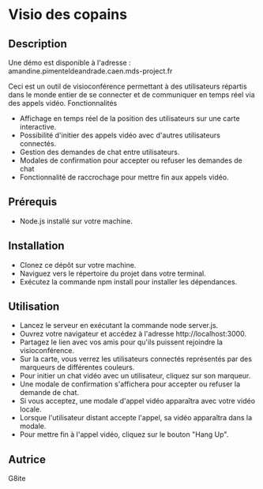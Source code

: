 # Visio des copains
## Description

Une démo est disponible à l'adresse : amandine.pimenteldeandrade.caen.mds-project.fr

Ceci est un outil de visioconférence permettant à des utilisateurs répartis dans le monde entier de se connecter et de communiquer en temps réel via des appels vidéo.
Fonctionnalités

- Affichage en temps réel de la position des utilisateurs sur une carte interactive.
- Possibilité d'initier des appels vidéo avec d'autres utilisateurs connectés.
- Gestion des demandes de chat entre utilisateurs.
- Modales de confirmation pour accepter ou refuser les demandes de chat
- Fonctionnalité de raccrochage pour mettre fin aux appels vidéo.

## Prérequis
- Node.js installé sur votre machine.

## Installation

- Clonez ce dépôt sur votre machine.
- Naviguez vers le répertoire du projet dans votre terminal.
- Exécutez la commande npm install pour installer les dépendances.

## Utilisation

- Lancez le serveur en exécutant la commande node server.js.
- Ouvrez votre navigateur et accédez à l'adresse http://localhost:3000.
- Partagez le lien avec vos amis pour qu'ils puissent rejoindre la visioconférence.
- Sur la carte, vous verrez les utilisateurs connectés représentés par des marqueurs de différentes couleurs.
- Pour initier un chat vidéo avec un utilisateur, cliquez sur son marqueur.
- Une modale de confirmation s'affichera pour accepter ou refuser la demande de chat.
- Si vous acceptez, une modale d'appel vidéo apparaîtra avec votre vidéo locale.
- Lorsque l'utilisateur distant accepte l'appel, sa vidéo apparaîtra dans la modale.
- Pour mettre fin à l'appel vidéo, cliquez sur le bouton "Hang Up".

## Autrice

G8ite
